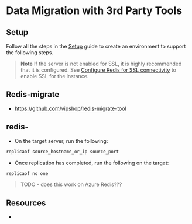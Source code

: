 # Data Migration with 3rd Party Tools

## Setup

Follow all the steps in the [Setup](./../05_Appendix/00_Setup.md) guide to create an environment to support the following steps.

> **Note** If the server is not enabled for SSL, it is highly recommended that it is configured.  See [Configure Redis for SSL connectivity](../05_Appendix/04_ConfigurePostgresSSL.md) to enable SSL for the instance.

## Redis-migrate

- https://github.com/vipshop/redis-migrate-tool

## redis-

- On the target server, run the following:

```bash
replicaof source_hostname_or_ip source_port
```

- Once replication has completed, run the following on the target:

```bash
replicaof no one
```

> TODO - does this work on Azure Redis???

## Resources

- 